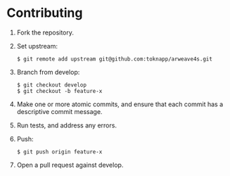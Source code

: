 # Contributing

1.  Fork the repository.

2.  Set upstream:

        $ git remote add upstream git@github.com:toknapp/arweave4s.git

3.  Branch from develop:

        $ git checkout develop
        $ git checkout -b feature-x

4.  Make one or more atomic commits, and ensure that each commit has a
    descriptive commit message.

5.  Run tests, and address any errors.

6.  Push:

        $ git push origin feature-x

7.  Open a pull request against develop.
